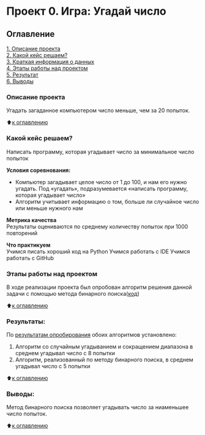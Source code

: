 # Проект 0. Игра: Угадай число

## Оглавление  
[1. Описание проекта](https://github.com/Olesya92/sf_data_science/blob/main/project_0/README.md#Описание-проекта)  
[2. Какой кейс решаем?](https://github.com/Olesya92/sf_data_science/blob/main/project_0/README.md#Какой-кейс-решаем)  
[3. Краткая информация о данных](https://github.com/Olesya92/sf_data_science/blob/main/project_0/README.md#Краткая-информация-о-данных)  
[4. Этапы работы над проектом](https://github.com/Olesya92/sf_data_science/blob/main/project_0/README.md#Этапы-работы-над-проектом)  
[5. Результат](https://github.com/Olesya92/sf_data_science/blob/main/project_0/README.md#Результат)    
[6. Выводы](https://github.com/Olesya92/sf_data_science/blob/main/project_0/README.md#Выводы) 

### Описание проекта    
Угадать загаданное компьютером число меньше, чем за 20 попыток.

:arrow_up:[к оглавлению](https://github.com/Olesya92/sf_data_science/blob/main/project_0/README.md#Оглавление)


### Какой кейс решаем?    
Написать программу, которая угадывает число за минимальное число попыток

**Условия соревнования:**  
- Компьютер загадывает целое число от 1 до 100, и нам его нужно угадать. Под «угадать», подразумевается «написать программу, которая угадывает число»
- Алгоритм учитывает информацию о том, больше ли случайное число или меньше нужного нам

**Метрика качества**     
Результаты оцениваются по среднему количеству попыток при 1000 повторений

**Что практикуем**     
Учимся писать хороший код на Python
Учимся работать с IDE
Учимся работать с GitHub

### Этапы работы над проектом  
В ходе реализации проекта был опробован алгоритм решения данной задачи c помощью метода бинарного поиска([код](https://github.com/Olesya92/sf_data_science/blob/main/project_0/game_v2.py))

:arrow_up:[к оглавлению](https://github.com/Olesya92/sf_data_science/blob/main/project_0/README.md#Оглавление)


### Результаты:  
По [результатам опробирования](https://github.com/Olesya92/sf_data_science/blob/main/project_0/game.ipynb) обоих алгоритмов установлено:
1. Алгоритм со случайным угадыванием и сокращением диапазона в среднем угадывал число с 8 попытки
2. Алгоритм, реализованный по методу бинарного поиска, в среднем угадывал число с 5 попытки

:arrow_up:[к оглавлению](https://github.com/Olesya92/sf_data_science/blob/main/project_0/README.md#Оглавление)


### Выводы:  
Метод бинарного поиска позволяет угадывать число за ниаменьшее число попыток.

:arrow_up:[к оглавлению](https://github.com/Olesya92/sf_data_science/blob/main/project_0/README.md#Оглавление)